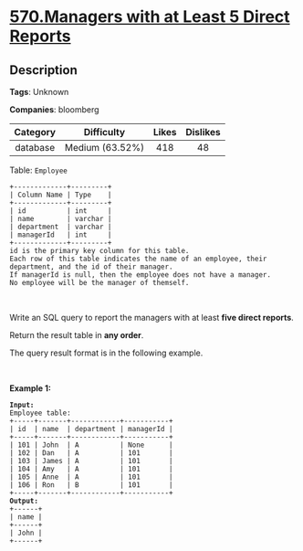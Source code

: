 # [570.Managers with at Least 5 Direct Reports](https://leetcode.com/problems/managers-with-at-least-5-direct-reports/description/)

## Description

**Tags**: Unknown

**Companies**: bloomberg

| Category |   Difficulty    | Likes | Dislikes |
| :------: | :-------------: | :---: | :------: |
| database | Medium (63.52%) |  418  |    48    |

<p>Table: <code>Employee</code></p>
<pre><code>+-------------+---------+
| Column Name | Type    |
+-------------+---------+
| id          | int     |
| name        | varchar |
| department  | varchar |
| managerId   | int     |
+-------------+---------+
id is the primary key column for this table.
Each row of this table indicates the name of an employee, their department, and the id of their manager.
If managerId is null, then the employee does not have a manager.
No employee will be the manager of themself.</code></pre>
<p>&nbsp;</p>
<p>Write an SQL query to report the managers with at least <strong>five direct reports</strong>.</p>
<p>Return the result table in <strong>any order</strong>.</p>
<p>The query result format is in the following example.</p>
<p>&nbsp;</p>
<p><strong class="example">Example 1:</strong></p>
<pre><code><strong>Input:</strong> 
Employee table:
+-----+-------+------------+-----------+
| id  | name  | department | managerId |
+-----+-------+------------+-----------+
| 101 | John  | A          | None      |
| 102 | Dan   | A          | 101       |
| 103 | James | A          | 101       |
| 104 | Amy   | A          | 101       |
| 105 | Anne  | A          | 101       |
| 106 | Ron   | B          | 101       |
+-----+-------+------------+-----------+
<strong>Output:</strong> 
+------+
| name |
+------+
| John |
+------+</code></pre>
